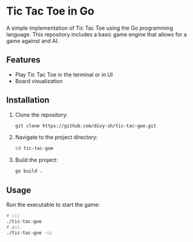 # Tic Tac Toe in Go

A simple implementation of Tic Tac Toe using the Go programming language. This repository includes a basic game engine that allows for a game against and AI.

## Features

- Play Tic Tac Toe in the terminal or in UI
- Board visualization

## Installation

1. Clone the repository:
   ```bash
   git clone https://github.com/divy-sh/tic-tac-goe.git
   ```
2. Navigate to the project directory:
   ```bash
   cd tic-tac-goe
   ```
3. Build the project:
   ```bash
   go build .
   ```

## Usage

Run the executable to start the game:
```bash
# cli
./tic-tac-goe
# gui
./tic-tac-goe -ui
```
